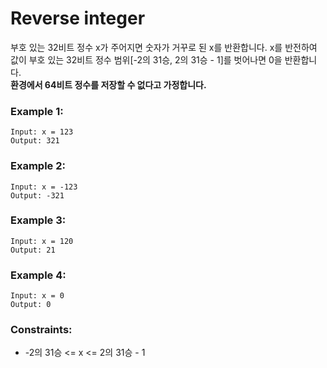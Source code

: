 # Reverse integer
부호 있는 32비트 정수 x가 주어지면 숫자가 거꾸로 된 x를 반환합니다. x를 반전하여 값이 부호 있는 32비트 정수 범위[-2의 31승, 2의 31승 - 1]를 벗어나면 0을 반환합니다.  
**환경에서 64비트 정수를 저장할 수 없다고 가정합니다.**
  
### Example 1:
```
Input: x = 123
Output: 321
```

### Example 2:
```
Input: x = -123
Output: -321
```

### Example 3:
```
Input: x = 120
Output: 21
```

### Example 4:
```
Input: x = 0
Output: 0
```

### Constraints:
* -2의 31승 <= x <= 2의 31승 - 1